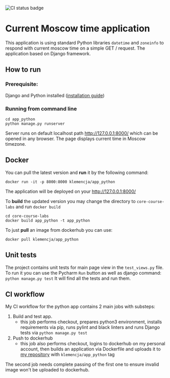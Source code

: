 ![CI status badge](https://github.com/Klemencya/core-course-labs/actions/workflows/python-app-ci.yml/badge.svg?event=push&branch=lab3)

# Current Moscow time application

This application is using standard Python libraries `datetime` and `zoneinfo` to respond with current moscow time on a
simple GET / request. The application based on Django framework.

## How to run

### Prerequisite:

Django and Python installed ([installation guide](https://docs.djangoproject.com/en/4.2/intro/install/))

### Running from command line

```
cd app_python
python manage.py runserver
```

Server runs on default localhost path http://127.0.0.1:8000/ which can be opened in any browser. The page displays
current time in Moscow timezone.

## Docker

You can pull the latest version and **run** it by the following command:

```
docker run -it -p 8000:8000 klemencja/app_python
```

The application will be deployed on your http://127.0.0.1:8000/

To **build** the updated version you may change the directory to `core-course-labs` and run `docker build`

```
cd core-course-labs
docker build app_python -t app_python
```

To just **pull** an image from dockerhub you can use:

```
docker pull klemencja/app_python
``` 

## Unit tests

The project contains unit tests for main page view in the `test_views.py` file. To run it you can use the Pycharm `Run`
button as well as django command:
`python manage.py test`
It will find all the tests and run them.

## CI workflow

My CI workflow for the python app contains 2 main jobs with substeps:

1. Build and test app.
    - this job performs checkout, prepares python3 environment, installs requirements via pip, runs pylint and black
      linters and runs Django tests via `python manage.py test`
2. Push to dockerhub
    - this job also performs checkout, logins to dockerhub on my personal account, then builds an application via
      Dockerfile and uploads it to [my repository](https://hub.docker.com/repository/docker/klemencja/app_python)
      with `klemencja/app_python` tag

The second job needs complete passing of the first one to ensure invalid image won't be uploaded to dockerhub.